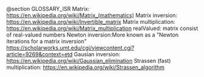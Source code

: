@section GLOSSARY_ISR 
Matrix: https://en.wikipedia.org/wiki/Matrix_(mathematics)
Matrix inversion: https://en.wikipedia.org/wiki/Invertible_matrix
Matrix multiplication: https://en.wikipedia.org/wiki/Matrix_multiplication
realValued: matrix consist of real-valued numbers
Newton inversion:More known as a "Newton iterations for a matrix inversion" https://scholarworks.umt.edu/cgi/viewcontent.cgi?article=9269&context=etd
Gausian inversion: https://en.wikipedia.org/wiki/Gaussian_elimination
Strassen (fast) multiplication: https://en.wikipedia.org/wiki/Strassen_algorithm


